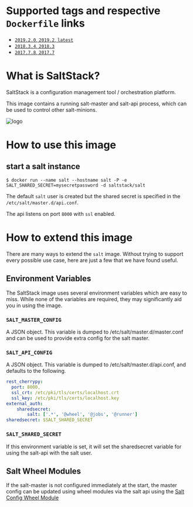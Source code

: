# Supported tags and respective `Dockerfile` links

- [`2019.2.0`, `2019.2`, `latest`](https://github.com/saltstack/saltdocker/tree/master/Dockerfile.j2)
- [`2018.3.4`, `2018.3`](https://github.com/saltstack/saltdocker/tree/master/Dockerfile.j2)
- [`2017.7.8`, `2017.7`](https://github.com/saltstack/saltdocker/tree/master/Dockerfile.j2)

# What is SaltStack?

SaltStack is a configuration management tool / orchestration platform.

This image contains a running salt-master and salt-api process, which can be used to control other salt-minions.

![logo](https://avatars2.githubusercontent.com/u/1147473?s=500&v=4)

# How to use this image

## start a salt instance

```console
$ docker run --name salt --hostname salt -P -e SALT_SHARED_SECRET=mysecretpassword -d saltstack/salt
```

The default `salt` user is created but the shared secret is specified in the `/etc/salt/master.d/api.conf`.

The api listens on port `8000` with `ssl` enabled.

# How to extend this image

There are many ways to extend the `salt` image. Without trying to support every possible use case, here are just a few that we have found useful.

## Environment Variables

The SaltStack image uses several environment variables which are easy to miss. While none of the variables are required, they may significantly aid you in using the image.

### `SALT_MASTER_CONFIG`

A JSON object. This variable is dumped to /etc/salt/master.d/master.conf and can be used to provide extra config for the salt master.

### `SALT_API_CONFIG`

A JSON object. This variable is dumped to /etc/salt/master.d/api.conf, and defaults to the following.

```yaml
rest_cherrypy:
  port: 8000,
  ssl_crt: /etc/pki/tls/certs/localhost.crt
  ssl_key: /etc/pki/tls/certs/localhost.key
external_auth:
    sharedsecret:
        salt: ['.*', '@wheel', '@jobs', '@runner']
sharedsecret: $SALT_SHARED_SECRET
```

### `SALT_SHARED_SECRET`

If this environment variable is set, it will set the sharedsecret variable for using the salt-api with the salt user.

## Salt Wheel Modules

If the salt-master is not configured immediately at the start, the master config can be updated using wheel modules via the salt api using the [Salt Config Wheel Module](https://docs.saltstack.com/en/latest/ref/wheel/all/salt.wheel.config.html)
